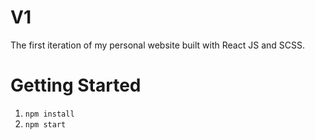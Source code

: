 # V1
The first iteration of my personal website built with React JS and SCSS.

# Getting Started
1. `npm install`
1. `npm start`
